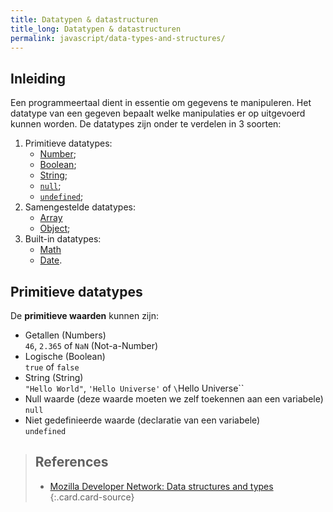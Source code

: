 ```yaml
---
title: Datatypen & datastructuren
title_long: Datatypen & datastructuren
permalink: javascript/data-types-and-structures/
---
```


Inleiding
---------

Een programmeertaal dient in essentie om gegevens te manipuleren. Het datatype van een gegeven bepaalt welke manipulaties er op uitgevoerd kunnen worden. De datatypes zijn onder te verdelen in 3 soorten:

 1. Primitieve datatypes:
    - [Number]();
    - [Boolean]();
    - [String]();
    - [`null`]();
    - [`undefined`]();
 2. Samengestelde datatypes:
    - [Array]()
    - [Object]();
 3. Built-in datatypes:
    - [Math]()
    - [Date]().


Primitieve datatypes
--------------------

De **primitieve waarden** kunnen zijn:

- Getallen (Numbers)  
`46`, `2.365` of `NaN` (Not-a-Number)
- Logische (Boolean)  
`true` of `false`
- String (String)  
`"Hello World"`, `'Hello Universe'` of `\`Hello Universe\``
- Null waarde (deze waarde moeten we zelf toekennen aan een variabele)  
`null`
- Niet gedefinieerde waarde (declaratie van een variabele)  
`undefined`


> References
> ---
> - [Mozilla Developer Network: Data structures and types](https://developer.mozilla.org/en-US/docs/Web/JavaScript/Guide/Grammar_and_Types#Data_structures_and_types)
{:.card.card-source}
